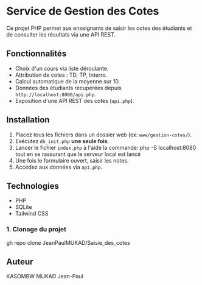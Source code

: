 #  Service de Gestion des Cotes

Ce projet PHP permet aux enseignants de saisir les cotes des étudiants et de consulter les résultats via une API REST.

## Fonctionnalités

- Choix d'un cours via liste déroulante.
- Attribution de cotes : TD, TP, Interro.
- Calcul automatique de la moyenne sur 10.
- Données des étudiants récupérées depuis `http://localhost:8000/api.php`.
- Exposition d'une API REST des cotes (`api.php`).

## Installation

1. Placez tous les fichiers dans un dossier web (ex: `www/gestion-cotes/`).
2. Exécutez `db_init.php` **une seule fois**.
4. Lancer le fichier `index.php` à l'aide la commande: php -S localhost:8080 tout en se rassurant que le serveur local est lancé
3. Une fois le formulaire ouvert, saisir les notes.
4. Accédez aux données via `api.php`.

## Technologies

- PHP
- SQLite
- Tailwind CSS

### 1. Clonage du projet

gh repo clone JeanPaulMUKAD/Saisie_des_cotes

## Auteur
KASOMBW MUKAD Jean-Paul
